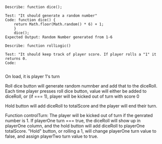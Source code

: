 ```
Describe: function dice();

Test: "It should generate a random number"
Code: function dice() {
    return Math.floor(Math.random() * 6) + 1;
    }
    dice();
Expected Output: Random Number generated from 1-6

Describe: function rollLogic()

Test: "It should keep track of player score. If player rolls a "1" it returns 0. 
Code: 


````



On load, it is player 1's turn

Roll dice button will generate random numnber and add that to the diceRoll. 
Each time player presses roll dice button, value will either be added to diceRoll, or (if === 1), player will be kicked out of turn with score 0

Hold button will add diceRoll to totalScore and the player will end their turn.


Function controlTurn: The player will be kicked out of turn if the genrated number is 1. If playerOne turn === true, the diceRoll will show up in playerOne column, and the hold button will add diceRoll to playerOne totalScore. "Hold" button, or rolling a 1, will change playerOne turn value to false, and assign playerTwo turn value to true. 

